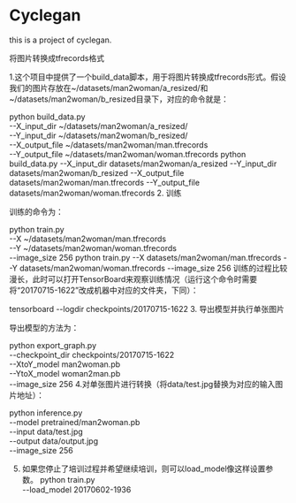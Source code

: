 # Cyclegan
this is a project of cyclegan.

将图片转换成tfrecords格式

1.这个项目中提供了一个build_data脚本，用于将图片转换成tfrecords形式。假设我们的图片存放在~/datasets/man2woman/a_resized/和 ~/datasets/man2woman/b_resized目录下，对应的命令就是：

python build_data.py \
    --X_input_dir ~/datasets/man2woman/a_resized/ \
    --Y_input_dir ~/datasets/man2woman/b_resized/ \
    --X_output_file ~/datasets/man2woman/man.tfrecords \
    --Y_output_file ~/datasets/man2woman/woman.tfrecords
python build_data.py --X_input_dir datasets/man2woman/a_resized --Y_input_dir datasets/man2woman/b_resized --X_output_file datasets/man2woman/man.tfrecords --Y_output_file datasets/man2woman/woman.tfrecords
2. 训练

训练的命令为：

python train.py \
    --X ~/datasets/man2woman/man.tfrecords \
    --Y ~/datasets/man2woman/woman.tfrecords \
    --image_size 256
python train.py  --X datasets/man2woman/man.tfrecords --Y datasets/man2woman/woman.tfrecords --image_size 256
训练的过程比较漫长，此时可以打开TensorBoard来观察训练情况（运行这个命令时需要将“20170715-1622”改成机器中对应的文件夹，下同）：

tensorboard --logdir checkpoints/20170715-1622
3. 导出模型并执行单张图片

导出模型的方法为：

python export_graph.py \
    --checkpoint_dir checkpoints/20170715-1622 \
    --XtoY_model man2woman.pb \
    --YtoX_model woman2man.pb  \
    --image_size 256
4.对单张图片进行转换（将data/test.jpg替换为对应的输入图片地址）：

python inference.py \
--model pretrained/man2woman.pb  \
--input data/test.jpg  \
--output data/output.jpg \
--image_size 256

5. 如果您停止了培训过程并希望继续培训，则可以load_model像这样设置参数。
python train.py \
    --load_model 20170602-1936
